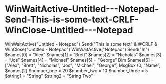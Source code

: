 # WinWaitActive-Untitled---Notepad-Send-This-is-some-text-CRLF-WinClose-Untitled---Notepad
WinWaitActive("Untitled - Notepad") Send("This is some text" &amp; @CRLF &amp;  WinClose("Untitled - Notepad") WinWaitActive("Notepad") Send("!n") $names[0] = “Alex” $names[1] = “Brett” $names[2] = “Nicholas” $names[3] = “Jos” $names[4] = “Michael” $names[5] = “George” Dim $names[6] = ["Alex", "Brett", "Nicholas", "Jos", "Michael", "George"] MsgBox (0, “Name”, $names[2] $number_one = 20 $number_two = 10 $number_three = 5 $string1 = "String" $string2 = "String Two"
